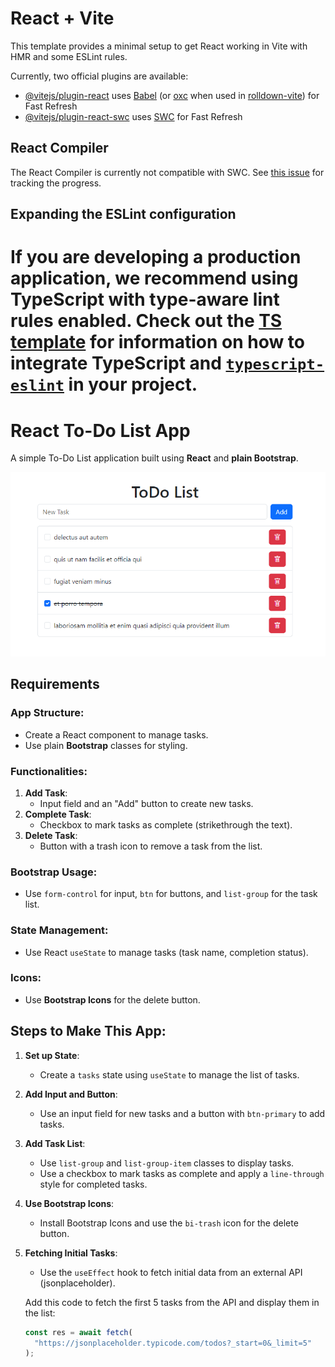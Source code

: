 # React + Vite

This template provides a minimal setup to get React working in Vite with HMR and some ESLint rules.

Currently, two official plugins are available:

- [@vitejs/plugin-react](https://github.com/vitejs/vite-plugin-react/blob/main/packages/plugin-react) uses [Babel](https://babeljs.io/) (or [oxc](https://oxc.rs) when used in [rolldown-vite](https://vite.dev/guide/rolldown)) for Fast Refresh
- [@vitejs/plugin-react-swc](https://github.com/vitejs/vite-plugin-react/blob/main/packages/plugin-react-swc) uses [SWC](https://swc.rs/) for Fast Refresh

## React Compiler

The React Compiler is currently not compatible with SWC. See [this issue](https://github.com/vitejs/vite-plugin-react/issues/428) for tracking the progress.

## Expanding the ESLint configuration

If you are developing a production application, we recommend using TypeScript with type-aware lint rules enabled. Check out the [TS template](https://github.com/vitejs/vite/tree/main/packages/create-vite/template-react-ts) for information on how to integrate TypeScript and [`typescript-eslint`](https://typescript-eslint.io) in your project.
======================================================================================================================
# React To-Do List App

A simple To-Do List application built using **React** and **plain Bootstrap**.

!["UI"](./help-img.png)

## Requirements

### App Structure:

- Create a React component to manage tasks.
- Use plain **Bootstrap** classes for styling.

### Functionalities:

1. **Add Task**:
   - Input field and an "Add" button to create new tasks.
2. **Complete Task**:
   - Checkbox to mark tasks as complete (strikethrough the text).
3. **Delete Task**:
   - Button with a trash icon to remove a task from the list.

### Bootstrap Usage:

- Use `form-control` for input, `btn` for buttons, and `list-group` for the task list.

### State Management:

- Use React `useState` to manage tasks (task name, completion status).

### Icons:

- Use **Bootstrap Icons** for the delete button.

## Steps to Make This App:

1. **Set up State**:

   - Create a `tasks` state using `useState` to manage the list of tasks.

2. **Add Input and Button**:

   - Use an input field for new tasks and a button with `btn-primary` to add tasks.

3. **Add Task List**:

   - Use `list-group` and `list-group-item` classes to display tasks.
   - Use a checkbox to mark tasks as complete and apply a `line-through` style for completed tasks.

4. **Use Bootstrap Icons**:

   - Install Bootstrap Icons and use the `bi-trash` icon for the delete button.

5. **Fetching Initial Tasks**:

   - Use the `useEffect` hook to fetch initial data from an external API (jsonplaceholder).

   Add this code to fetch the first 5 tasks from the API and display them in the list:

   ```js
   const res = await fetch(
     "https://jsonplaceholder.typicode.com/todos?_start=0&_limit=5"
   );
   ```

